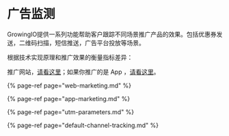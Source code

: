 # 广告监测

GrowingIO提供一系列功能帮助客户跟踪不同场景推广产品的效果。包括优惠券发送，二维码扫描，短信推送，广告平台投放等场景。

根据技术实现原理和推广效果的衡量指标差异：

推广网站，[请看这里](https://growingio.gitbook.io/docs/~/drafts/-LGeHFArYJpbiRutbPC4/primary/data-analytics/ads-tracking/web-marketing)；如果你推广的是 App ，[请看这里](https://growingio.gitbook.io/docs/~/drafts/-LGeHFArYJpbiRutbPC4/primary/data-analytics/ads-tracking/app-marketing)。

{% page-ref page="web-marketing.md" %}

{% page-ref page="app-marketing.md" %}

{% page-ref page="utm-parameters.md" %}

{% page-ref page="default-channel-tracking.md" %}

